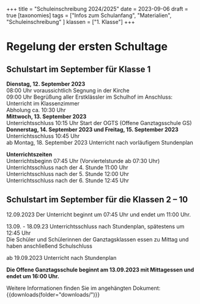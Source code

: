 +++
title = "Schuleinschreibung 2024/2025"
date = 2023-09-06
draft = true
[taxonomies]
tags = ["Infos zum Schulanfang", "Materialien", "Schuleinschreibung" ]
klassen = ["1. Klasse"]
+++




# Regelung der ersten Schultage
## Schulstart im September für Klasse 1
**Dienstag, 12. September 2023**  
08:00 Uhr voraussichtlich Segnung in der Kirche  
09:00 Uhr Begrüßung aller Erstklässler im Schulhof im Anschluss: Unterricht im Klassenzimmer  
Abholung ca. 10:30 Uhr  
**Mittwoch, 13. September 2023**  
Unterrichtsschluss 10:15 Uhr 
Start der OGTS (Offene Ganztagsschule GS)
**Donnerstag, 14. September 2023 und Freitag, 15. September 2023**  
Unterrichtsschluss 10:45 Uhr  
ab Montag, 18. September 2023 Unterricht nach vorläufigem Stundenplan

<!-- more -->

**Unterrichtszeiten**  
Unterrichtsbeginn 07:45 Uhr (Vorviertelstunde ab 07:30 Uhr)      
Unterrichtsschluss nach der 4. Stunde 11:00 Uhr  
Unterrichtsschluss nach der 5. Stunde 12:00 Uhr  
Unterrichtsschluss nach der 6. Stunde 12:45 Uhr  


## Schulstart im September für die Klassen 2 – 10

12.09.2023 Der Unterricht beginnt um 07:45 Uhr und endet um 11:00 Uhr.

13.09. - 18.09.23 Unterrichtsschluss nach Stundenplan, spätestens um 12:45 Uhr  
Die Schüler und Schülerinnen der Ganztagsklassen essen zu Mittag und haben anschließend Schulschluss

ab 19.09.2023 Unterricht nach Stundenplan

**Die Offene Ganztagsschule beginnt am 13.09.2023 mit Mittagessen und endet um 16:00 Uhr.**

Weitere Informationen finden Sie im angehängten Dokument:
{{downloads(folder="downloads/")}} 
